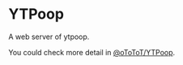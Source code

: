 YTPoop
===

A web server of ytpoop.

You could check more detail in [@oToToT/YTPoop](https://github.com/oToToT/YTPoop).
